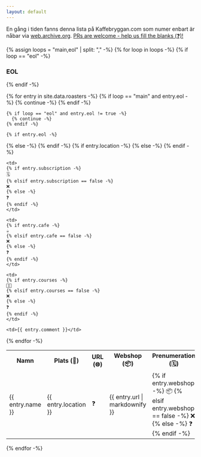 ```yaml
---
layout: default
---
```

En gång i tiden fanns denna lista på Kaffebryggan.com som numer enbart är nåbar via [web.archive.org](https://web.archive.org/web/20210812131008/https://www.kaffebryggan.com/svenska-kafferosterier/). [PRs are welcome - help us fill the blanks (❓)!](https://github.com/svenska-kafferosterier/svenska-kafferosterier.github.io)

<script src="assets/js/sorttable.js"></script>

{% assign loops = "main,eol" | split: "," -%}
{% for loop in loops -%}
  {% if loop == "eol" -%}
### EOL
  {% endif -%}

<table class="sortable">
  <tr>
    <th>Namn</th>
    <th>Plats (📍)</th>
    <th>URL (🌐)</th>
    <th>Webshop (📦)</th>
    <th>Prenumeration (🗓)</th>
    <th>Café/bar (☕️)</th>
    <th>Kurser (🧑‍🎓)</th>
    <th>Kommentar (💬)</th>
  </tr>
  {% for entry in site.data.roasters -%}
    {% if loop == "main" and entry.eol -%}
      {% continue -%}
    {% endif -%}

    {% if loop == "eol" and entry.eol != true -%}
      {% continue -%}
    {% endif -%}

    {% if entry.eol -%}
  <tr class="strikeout">
    {% else -%}
  <tr>
    {% endif -%}
    <td>{{ entry.name }}</td>
    {% if entry.location -%}
    <td>{{ entry.location }}</td>
    {% else -%}
    <td>❓</td>
    {% endif -%}
    <td>{{ entry.url | markdownify  }}</td>
    <td>
    {% if entry.webshop -%}
    📦
    {% elsif entry.webshop == false -%}
    ❌
    {% else -%}
    ❓
    {% endif -%}
    </td>

    <td>
    {% if entry.subscription -%}
    🗓
    {% elsif entry.subscription == false -%}
    ❌
    {% else -%}
    ❓
    {% endif -%}
    </td>

    <td>
    {% if entry.cafe -%}
    ☕️
    {% elsif entry.cafe == false -%}
    ❌
    {% else -%}
    ❓
    {% endif -%}
    </td>

    <td>
    {% if entry.courses -%}
    🧑‍🎓
    {% elsif entry.courses == false -%}
    ❌
    {% else -%}
    ❓
    {% endif -%}
    </td>

    <td>{{ entry.comment }}</td>
  </tr>
  {% endfor -%}
</table>
{% endfor -%}
